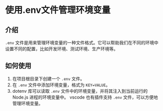 # 使用.env文件管理环境变量

## 介绍

`.env` 文件是用来管理环境变量的一种文件格式。它可以帮助我们在不同的环境中设置不同的配置，比如开发环境、测试环境、生产环境等。

## 如何使用

1. 在项目根目录下创建一个 `.env` 文件。
2. 在 `.env` 文件中添加环境变量，格式为 `KEY=VALUE`。
3. dotenv 库可以读取 `.env` 文件中的环境变量，并将其注入到当前运行的 Node.js 进程的环境变量中。
vscode 也有插件支持 `.env` 文件，可以方便地管理环境变量。
